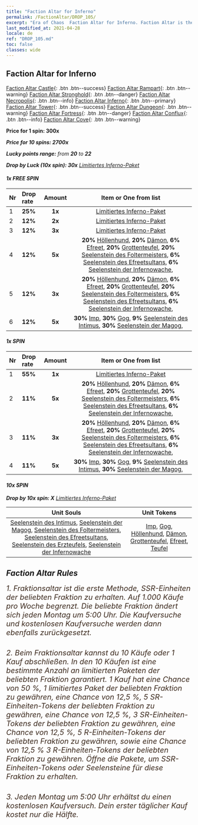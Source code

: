 ```yaml
---
title: "Faction Altar for Inferno"
permalink: /FactionAltar/DROP_105/
excerpt: "Era of Chaos  Faction Altar for Inferno. Faction Altar is the primary method for obtaining SSR units from the popular faction. Limited to 1,000 purchases each week. The popular faction changes at 05:00 every Monday. Purchase attempts and free purchase attempts will also reset then."
last_modified_at: 2021-04-28
locale: de
ref: "DROP_105.md"
toc: false
classes: wide
---
```


##  Faction Altar for **Inferno**

  [Faction Altar Castle](/de/FactionAltar/DROP_101/){: .btn .btn--success} [Faction Altar Rampart](/de/FactionAltar/DROP_102/){: .btn .btn--warning} [Faction Altar Stronghold](/de/FactionAltar/DROP_103/){: .btn .btn--danger} [Faction Altar Necropolis](/de/FactionAltar/DROP_104/){: .btn .btn--info} [Faction Altar Inferno](/de/FactionAltar/DROP_105/){: .btn .btn--primary} [Faction Altar Tower](/de/FactionAltar/DROP_106/){: .btn .btn--success} [Faction Altar Dungeon](/de/FactionAltar/DROP_107/){: .btn .btn--warning} [Faction Altar Fortress](/de/FactionAltar/DROP_108/){: .btn .btn--danger} [Faction Altar Conflux](/de/FactionAltar/DROP_109/){: .btn .btn--info} [Faction Altar Cove](/de/FactionAltar/DROP_112/){: .btn .btn--warning} 

  **Price for 1 spin: 300x** <i class="fas fa-gem"/>

  **Price for 10 spins: 2700x** <i class="fas fa-gem"/>

  **Lucky points range:** from **20** to **22**

  **Drop by Luck (10x spin): 30x** [Limitiertes Inferno-Paket](/ItemsDE/con_2104/)

####  1x FREE SPIN 

  |    Nr    |  Drop rate  |  Amount   |   Item or One from list  |
  |:---------|:------------|:---------:|:------------------------:|
  | 1 | **25%** | **1x** | [Limitiertes Inferno-Paket](/ItemsDE/con_2104/) |
  | 2 | **12%** | **2x** | [Limitiertes Inferno-Paket](/ItemsDE/con_2104/) |
  | 3 | **12%** | **3x** | [Limitiertes Inferno-Paket](/ItemsDE/con_2104/) |
  | 4 | **12%** | **5x** |  **20%** [Höllenhund](/ItemsDE/unt_228/),  **20%** [Dämon](/ItemsDE/unt_229/),  **6%** [Efreet](/ItemsDE/unt_231/),  **20%** [Grottenteufel](/ItemsDE/unt_230/),  **20%** [Seelenstein des Foltermeisters](/ItemsDE/unt_316/),  **6%** [Seelenstein des Efreetsultans](/ItemsDE/unt_317/),  **6%** [Seelenstein der Infernowache](/ItemsDE/unt_315/),  |
  | 5 | **12%** | **3x** |  **20%** [Höllenhund](/ItemsDE/unt_228/),  **20%** [Dämon](/ItemsDE/unt_229/),  **6%** [Efreet](/ItemsDE/unt_231/),  **20%** [Grottenteufel](/ItemsDE/unt_230/),  **20%** [Seelenstein des Foltermeisters](/ItemsDE/unt_316/),  **6%** [Seelenstein des Efreetsultans](/ItemsDE/unt_317/),  **6%** [Seelenstein der Infernowache](/ItemsDE/unt_315/),  |
  | 6 | **12%** | **5x** |  **30%** [Imp](/ItemsDE/unt_226/),  **30%** [Gog](/ItemsDE/unt_227/),  **9%** [Seelenstein des Intimus](/ItemsDE/unt_313/),  **30%** [Seelenstein der Magog](/ItemsDE/unt_314/),  |


####  1x SPIN 

  |    Nr    |  Drop rate  |  Amount   |   Item or One from list  |
  |:---------|:------------|:---------:|:------------------------:|
  | 1 | **55%** | **1x** | [Limitiertes Inferno-Paket](/ItemsDE/con_2104/) |
  | 2 | **11%** | **5x** |  **20%** [Höllenhund](/ItemsDE/unt_228/),  **20%** [Dämon](/ItemsDE/unt_229/),  **6%** [Efreet](/ItemsDE/unt_231/),  **20%** [Grottenteufel](/ItemsDE/unt_230/),  **20%** [Seelenstein des Foltermeisters](/ItemsDE/unt_316/),  **6%** [Seelenstein des Efreetsultans](/ItemsDE/unt_317/),  **6%** [Seelenstein der Infernowache](/ItemsDE/unt_315/),  |
  | 3 | **11%** | **3x** |  **20%** [Höllenhund](/ItemsDE/unt_228/),  **20%** [Dämon](/ItemsDE/unt_229/),  **6%** [Efreet](/ItemsDE/unt_231/),  **20%** [Grottenteufel](/ItemsDE/unt_230/),  **20%** [Seelenstein des Foltermeisters](/ItemsDE/unt_316/),  **6%** [Seelenstein des Efreetsultans](/ItemsDE/unt_317/),  **6%** [Seelenstein der Infernowache](/ItemsDE/unt_315/),  |
  | 4 | **11%** | **5x** |  **30%** [Imp](/ItemsDE/unt_226/),  **30%** [Gog](/ItemsDE/unt_227/),  **9%** [Seelenstein des Intimus](/ItemsDE/unt_313/),  **30%** [Seelenstein der Magog](/ItemsDE/unt_314/),  |


####  10x SPIN 

  **Drop by 10x spin: X** [Limitiertes Inferno-Paket](/ItemsDE/con_2104/)

  |    Unit Souls    |  Unit Tokens  |
  |:----------------:|:-------------:|
  | [Seelenstein des Intimus](/ItemsDE/unt_313/), [Seelenstein der Magog](/ItemsDE/unt_314/), [Seelenstein des Foltermeisters](/ItemsDE/unt_316/), [Seelenstein des Efreetsultans](/ItemsDE/unt_317/), [Seelenstein des Erzteufels](/ItemsDE/unt_318/), [Seelenstein der Infernowache](/ItemsDE/unt_315/) | [Imp](/ItemsDE/unt_226/), [Gog](/ItemsDE/unt_227/), [Höllenhund](/ItemsDE/unt_228/), [Dämon](/ItemsDE/unt_229/), [Grottenteufel](/ItemsDE/unt_230/), [Efreet](/ItemsDE/unt_231/), [Teufel](/ItemsDE/unt_232/) |



## Faction Altar Rules

  <span style="color: #3c2a1e;font-size:20px">1. Fraktionsaltar ist die erste Methode, SSR-Einheiten der beliebten Fraktion zu erhalten. Auf 1.000 Käufe pro Woche begrenzt. Die beliebte Fraktion ändert sich jeden Montag um 5:00 Uhr. Die Kaufversuche und kostenlosen Kaufversuche werden dann ebenfalls zurückgesetzt.</span><br/>

<br/>  <span style="color: #3c2a1e;font-size:20px">2. Beim Fraktionsaltar kannst du 10 Käufe oder 1 Kauf abschließen. In den 10 Käufen ist eine bestimmte Anzahl an limitierten Paketen der beliebten Fraktion garantiert. 1 Kauf hat eine Chance von 50 %, 1 limitiertes Paket der beliebten Fraktion zu gewähren, eine Chance von 12,5 %, 5 SR-Einheiten-Tokens der beliebten Fraktion zu gewähren, eine Chance von 12,5 %, 3 SR-Einheiten-Tokens der beliebten Fraktion zu gewähren, eine Chance von 12,5 %, 5 R-Einheiten-Tokens der beliebten Fraktion zu gewähren, sowie eine Chance von 12,5 % 3 R-Einheiten-Tokens der beliebten Fraktion zu gewähren. Öffne die Pakete, um SSR-Einheiten-Tokens oder Seelensteine für diese Fraktion zu erhalten.</span>

<br/>  <span style="color: #3c2a1e;font-size:20px">3. Jeden Montag um 5:00 Uhr erhältst du einen kostenlosen Kaufversuch. Dein erster täglicher Kauf kostet nur die Hälfte.</span><br/>

<br/>